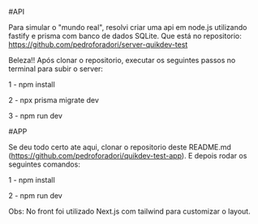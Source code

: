 #API

Para simular o "mundo real", resolvi criar uma api em node.js utilizando fastify e prisma com banco de dados SQLite. Que está no repositorio: https://github.com/pedroforadori/server-quikdev-test

Beleza!!
Após clonar o repositorio, executar os seguintes passos no terminal para subir o server:

1 - npm install

2 - npx prisma migrate dev

3 - npm run dev



#APP

Se deu todo certo ate aqui, clonar o repositorio deste README.md (https://github.com/pedroforadori/quikdev-test-app). E depois rodar os seguintes comandos: 

1 - npm install

2 - npm run dev

Obs: No front foi utilizado Next.js com tailwind para customizar o layout.
